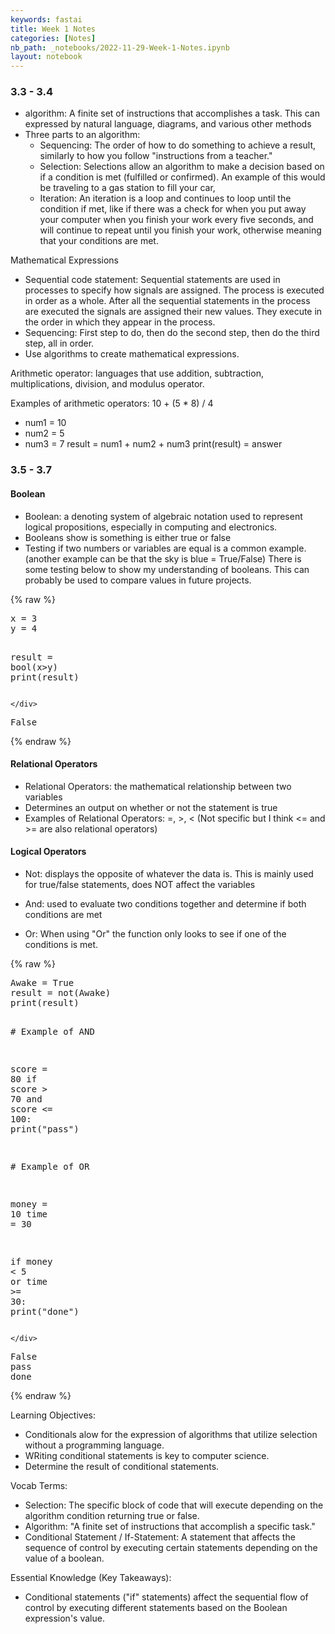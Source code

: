 ```yaml
---
keywords: fastai
title: Week 1 Notes
categories: [Notes]
nb_path: _notebooks/2022-11-29-Week-1-Notes.ipynb
layout: notebook
---
```


<!--
#################################################
### THIS FILE WAS AUTOGENERATED! DO NOT EDIT! ###
#################################################
# file to edit: _notebooks/2022-11-29-Week-1-Notes.ipynb
-->

<div class="container" id="notebook-container">
        
<div class="cell border-box-sizing text_cell rendered"><div class="inner_cell">
<div class="text_cell_render border-box-sizing rendered_html">
<h3 id="3.3---3.4">3.3 - 3.4<a class="anchor-link" href="#3.3---3.4"> </a></h3><ul>
<li>algorithm: A finite set of instructions that accomplishes a task. This can expressed by natural language, diagrams, and various other methods</li>
<li>Three  parts to an algorithm:<ul>
<li>Sequencing: The order of how to do something to achieve a result, similarly to how you follow "instructions from a teacher."</li>
<li>Selection: Selections allow an algorithm to make a decision based on if a condition is met (fulfilled or confirmed). An example of this would be traveling to a gas station to fill your car,</li>
<li>Iteration: An iteration is a loop and continues to loop until the condition if met, like if there was a check for when you put away your computer when you finish your work every five seconds, and will continue to repeat until you finish your work, otherwise meaning that your conditions are met.</li>
</ul>
</li>
</ul>
<p>Mathematical Expressions</p>
<ul>
<li>Sequential code statement: Sequential statements are used in processes to specify how signals are assigned. The process is executed in order as a whole. After all the sequential statements in the process are executed the signals are assigned their new values. They execute in the order in which they appear in the process.</li>
<li>Sequencing: First step to do, then do the second step, then do the third step, all in order.</li>
<li>Use algorithms to create mathematical expressions. </li>
</ul>
<p>Arithmetic operator: languages that use addition, subtraction, multiplications, division, and modulus operator.</p>
<p>Examples of arithmetic operators:
    10 + (5 * 8) / 4</p>
<ul>
<li>num1 = 10</li>
<li>num2 = 5</li>
<li>num3 = 7
result = num1 + num2 + num3
print(result) = answer</li>
</ul>

</div>
</div>
</div>
<div class="cell border-box-sizing text_cell rendered"><div class="inner_cell">
<div class="text_cell_render border-box-sizing rendered_html">
<h3 id="3.5---3.7">3.5 - 3.7<a class="anchor-link" href="#3.5---3.7"> </a></h3><h4 id="Boolean">Boolean<a class="anchor-link" href="#Boolean"> </a></h4><ul>
<li>Boolean: a denoting system of algebraic notation used to represent logical propositions, especially in computing and electronics.</li>
<li>Booleans show is something is either true or false</li>
<li>Testing if two numbers or variables are equal is a common example. (another example can be that the sky is blue = True/False)
There is some testing below to show my understanding of booleans. This can probably be used to compare values in future projects.</li>
</ul>

</div>
</div>
</div>
    {% raw %}
    
<div class="cell border-box-sizing code_cell rendered">
<div class="input">

<div class="inner_cell">
    <div class="input_area">
<div class=" highlight hl-ipython3"><pre><span></span><span class="n">x</span> <span class="o">=</span> <span class="mi">3</span>
<span class="n">y</span> <span class="o">=</span> <span class="mi">4</span>

<span class="n">result</span> <span class="o">=</span> <span class="nb">bool</span><span class="p">(</span><span class="n">x</span><span class="o">&gt;</span><span class="n">y</span><span class="p">)</span>
<span class="nb">print</span><span class="p">(</span><span class="n">result</span><span class="p">)</span>
</pre></div>

    </div>
</div>
</div>

<div class="output_wrapper">
<div class="output">

<div class="output_area">

<div class="output_subarea output_stream output_stdout output_text">
<pre>False
</pre>
</div>
</div>

</div>
</div>

</div>
    {% endraw %}

<div class="cell border-box-sizing text_cell rendered"><div class="inner_cell">
<div class="text_cell_render border-box-sizing rendered_html">
<h4 id="Relational-Operators">Relational Operators<a class="anchor-link" href="#Relational-Operators"> </a></h4><ul>
<li>Relational Operators: the mathematical relationship between two variables </li>
<li>Determines an output on whether or not the statement is true</li>
<li>Examples of Relational Operators: =, &gt;, &lt; (Not specific but I think &lt;= and &gt;= are also relational operators)</li>
</ul>
<h4 id="Logical-Operators">Logical Operators<a class="anchor-link" href="#Logical-Operators"> </a></h4><ul>
<li><p>Not: displays the opposite of whatever the data is. This is mainly used for true/false statements, does NOT affect the variables</p>
</li>
<li><p>And: used to evaluate two conditions together and determine if both conditions are met</p>
</li>
<li><p>Or: When using "Or" the function only looks to see if one of the conditions is met.</p>
</li>
</ul>

</div>
</div>
</div>
    {% raw %}
    
<div class="cell border-box-sizing code_cell rendered">
<div class="input">

<div class="inner_cell">
    <div class="input_area">
<div class=" highlight hl-ipython3"><pre><span></span><span class="n">Awake</span> <span class="o">=</span> <span class="kc">True</span>
<span class="n">result</span> <span class="o">=</span> <span class="ow">not</span><span class="p">(</span><span class="n">Awake</span><span class="p">)</span>
<span class="nb">print</span><span class="p">(</span><span class="n">result</span><span class="p">)</span>

<span class="c1"># Example of AND</span>

<span class="n">score</span> <span class="o">=</span> <span class="mi">80</span>
<span class="k">if</span> <span class="n">score</span> <span class="o">&gt;</span> <span class="mi">70</span> <span class="ow">and</span> <span class="n">score</span> <span class="o">&lt;=</span> <span class="mi">100</span><span class="p">:</span>
    <span class="nb">print</span><span class="p">(</span><span class="s2">&quot;pass&quot;</span><span class="p">)</span>

<span class="c1"># Example of OR</span>

<span class="n">money</span> <span class="o">=</span> <span class="mi">10</span>
<span class="n">time</span> <span class="o">=</span> <span class="mi">30</span>

<span class="k">if</span> <span class="n">money</span> <span class="o">&lt;</span> <span class="mi">5</span> <span class="ow">or</span> <span class="n">time</span> <span class="o">&gt;=</span> <span class="mi">30</span><span class="p">:</span>
    <span class="nb">print</span><span class="p">(</span><span class="s2">&quot;done&quot;</span><span class="p">)</span>
</pre></div>

    </div>
</div>
</div>

<div class="output_wrapper">
<div class="output">

<div class="output_area">

<div class="output_subarea output_stream output_stdout output_text">
<pre>False
pass
done
</pre>
</div>
</div>

</div>
</div>

</div>
    {% endraw %}

<div class="cell border-box-sizing text_cell rendered"><div class="inner_cell">
<div class="text_cell_render border-box-sizing rendered_html">
<p>Learning Objectives:</p>
<ul>
<li>Conditionals alow for the expression of algorithms that utilize selection without a programming language.</li>
<li>WRiting conditional statements is key to computer science.</li>
<li>Determine the result of conditional statements.</li>
</ul>
<p>Vocab Terms:</p>
<ul>
<li>Selection: The specific block of code that will execute depending on the algorithm condition returning true or false.</li>
<li>Algorithm: "A finite set of instructions that accomplish a specific task."</li>
<li>Conditional Statement / If-Statement: A statement that affects the sequence of control by executing certain statements depending on the value of a boolean.</li>
</ul>
<p>Essential Knowledge (Key Takeaways):</p>
<ul>
<li>Conditional statements ("if" statements) affect the sequential flow of control by executing different statements based on the Boolean expression's value.</li>
</ul>

</div>
</div>
</div>
</div>
 

